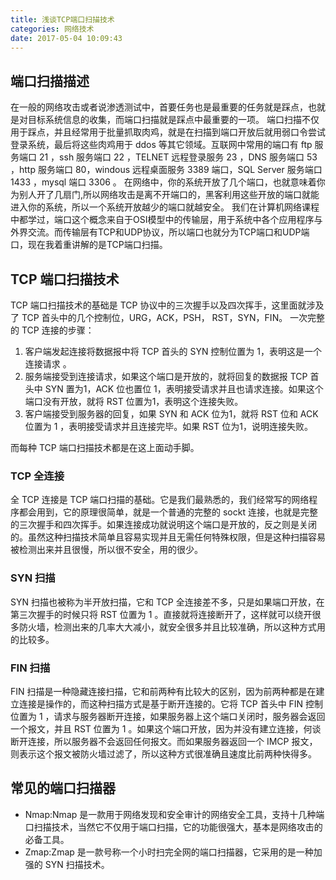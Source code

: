 ```yaml
---
title: 浅谈TCP端口扫描技术
categories: 网络技术
date: 2017-05-04 10:09:43
---
```

## 端口扫描描述 ##
在一般的网络攻击或者说渗透测试中，首要任务也是最重要的任务就是踩点，也就是对目标系统信息的收集，而端口扫描就是踩点中最重要的一项。
端口扫描不仅用于踩点，并且经常用于批量抓取肉鸡，就是在扫描到端口开放后就用弱口令尝试登录系统，最后将这些肉鸡用于 ddos 等其它领域。互联网中常用的端口有 ftp 服务端口 21 ，ssh 服务端口 22 ，TELNET 远程登录服务 23 ，DNS 服务端口 53 ，http 服务端口 80，windous 远程桌面服务 3389 端口，SQL Server 服务端口 1433 ，mysql 端口 3306 。
在网络中，你的系统开放了几个端口，也就意味着你为别人开了几扇门,所以网络攻击是离不开端口的，黑客利用这些开放的端口就能进入你的系统，所以一个系统开放越少的端口就越安全。
我们在计算机网络课程中都学过，端口这个概念来自于OSI模型中的传输层，用于系统中各个应用程序与外界交流。而传输层有TCP和UDP协议，所以端口也就分为TCP端口和UDP端口，现在我着重讲解的是TCP端口扫描。
## TCP 端口扫描技术 ##
TCP 端口扫描技术的基础是 TCP 协议中的三次握手以及四次挥手，这里面就涉及了 TCP 首头中的几个控制位，URG，ACK，PSH，
RST，SYN，FIN。
一次完整的 TCP 连接的步骤：
1. 客户端发起连接将数据报中将 TCP 首头的 SYN 控制位置为 1，表明这是一个连接请求 。
2. 服务端接受到连接请求，如果这个端口是开放的，就将回复的数据报 TCP 首头中 SYN 置为1，ACK 位也置位 1，表明接受请求并且也请求连接。如果这个端口没有开放，就将 RST 位置为1，表明这个连接失败。
3. 客户端接受到服务器的回复，如果 SYN 和 ACK 位为1，就将 RST 位和 ACK 位置为 1 ，表明接受请求并且连接完毕。如果 RST 位为1，说明连接失败。

而每种 TCP 端口扫描技术都是在这上面动手脚。
### TCP 全连接 ###
全 TCP 连接是 TCP 端口扫描的基础。它是我们最熟悉的，我们经常写的网络程序都会用到，它的原理很简单，就是一个普通的完整的 sockt 连接，也就是完整的三次握手和四次挥手。如果连接成功就说明这个端口是开放的，反之则是关闭的。虽然这种扫描技术简单且容易实现并且无需任何特殊权限，但是这种扫描容易被检测出来并且很慢，所以很不安全，用的很少。

### SYN 扫描 ###
SYN 扫描也被称为半开放扫描，它和 TCP 全连接差不多，只是如果端口开放，在第三次握手的时候只将 RST 位置为 1 。直接就将连接断开了，这样就可以绕开很多防火墙，检测出来的几率大大减小，就安全很多并且比较准确，所以这种方式用的比较多。

### FIN 扫描 ###
FIN 扫描是一种隐藏连接扫描，它和前两种有比较大的区别，因为前两种都是在建立连接是操作的，而这种扫描方式是基于断开连接的。它将 TCP 首头中 FIN 控制位置为 1 ，请求与服务器断开连接，如果服务器上这个端口关闭时，服务器会返回一个报文，并且 RST 位置为 1 。如果这个端口开放，因为并没有建立连接，何谈断开连接，所以服务器不会返回任何报文。而如果服务器返回一个 IMCP 报文，则表示这个报文被防火墙过滤了，所以这种方式很准确且速度比前两种快得多。

## 常见的端口扫描器 ##
* Nmap:Nmap 是一款用于网络发现和安全审计的网络安全工具，支持十几种端口扫描技术，当然它不仅用于端口扫描，它的功能很强大，基本是网络攻击的必备工具。
* Zmap:Zmap 是一款号称一个小时扫完全网的端口扫描器，它采用的是一种加强的 SYN 扫描技术。
